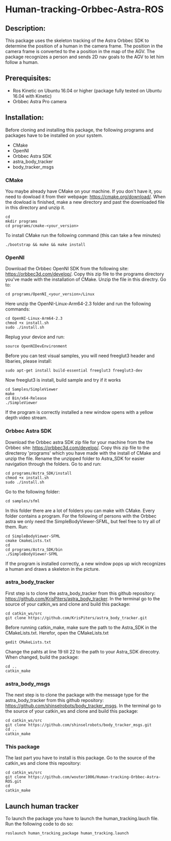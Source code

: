 # Human-tracking-Orbbec-Astra-ROS
## Description:
This package uses the skeleton tracking of the Astra Orbbec SDK to determine the position of a human in the camera frame. The position in the camera frame is converted to the a position in the map of the AGV. The package recognizes a person and sends 2D nav goals to the AGV to let him follow a human.
## Prerequisites:
-    Ros Kinetic on Ubuntu 16.04 or higher (package fully tested on Ubuntu 16.04 with Kinetic)
-    Orbbec Astra Pro camera
## Installation:
Before cloning and installing this package, the following programs and packages have to be installed on your system. 
-    CMake
-    OpenNI
-    Orbbec Astra SDK
-    astra_body_tracker
-    body_tracker_msgs
### CMake
You maybe already have CMake on your machine. If you don't have it, you need to dowload it from their webpage: https://cmake.org/download/. When the dowload is finished, make a new directory and past the downloaded file in this directory and unzip it.
```
cd
mkdir programs
cd programs/cmake-<your_version>
```
To install CMake run the following command (this can take a few minutes)
```
./bootstrap && make && make install
```
### OpenNI
Download the Orbbec OpenNI SDK from the following site: https://orbbec3d.com/develop/. Copy this zip file to the programs directory you've made with the installation of CMake. Unzip the file in this directry. Go to:
```
cd programs/OpenNI_<your_version>/Linux
```
Here unzip the OpenNI-Linux-Arm64-2.3 folder and run the following commands:
```
cd OpenNI-Linux-Arm64-2.3
chmod +x install.sh
sudo ./install.sh
```
Replug your device and run:
```
source OpenNIDevEnvironment
```
Before you can test visual samples, you will need freeglut3 header and libaries, please install:
```
sudo apt-get install build-essential freeglut3 freeglut3-dev
```
Now freeglut3 is install, build sample and try if it works
```
cd Samples/SimpleViewer
make
cd Bin/x64-Release
./SimpleViewer
```
If the program is correctly installed a new window opens with a yellow depth video stream.
### Orbbec Astra SDK
Download the Orbbec astra SDK zip file for your machine from the the Orbbec site: https://orbbec3d.com/develop/. Copy this zip file to the directeroy 'programs' which you have made with the install of CMake and unzip the file. Rename the unzipped folder to Astra_SDK for easier navigation through the folders. Go to and run:
```
cd programs/Astra_SDK/install
chmod +x install.sh
sudo ./install.sh
```
Go to the following folder:
```
cd samples/sfml
```
In this folder there are a lot of folders you can make with CMake. Every folder contains a program. For the following of persons with the Orbbec astra we only need the SimpleBodyViewer-SFML, but feel free to try all of them. Run:
```
cd SimpleBodyViewer-SFML
cmake CmakeLists.txt
cd
cd programs/Astra_SDK/bin
./SimpleBodyViewer-SFML
```
If the program is installed correctly, a new window pops up wich recognizes a human and draws a skeleton in the picture.
### astra_body_tracker
First step is to clone the astra_body_tracker from this github repository: https://github.com/KrisPiters/astra_body_tracker. In the terminal go to the source of your catkin_ws and clone and build this package:
```
cd catkin_ws/src
git clone https://github.com/KrisPiters/astra_body_tracker.git
```
Before running catkin_make, make sure the path to the Astra_SDK in the CMakeLists.txt. Herefor, open the CMakeLists.txt
```
gedit CMakeLists.txt
```
Change the pahts at line 19 till 22 to the path to your Astra_SDK direcotry. When changed, build the package:
```
cd ..
catkin_make
```
### astra_body_msgs
The next step is to clone the package with the message type for the astra_body_tracker from this github repository: https://github.com/shinselrobots/body_tracker_msgs. In the terminal go to the source of your catkin_ws and clone and build this package:
```
cd catkin_ws/src
git clone https://github.com/shinselrobots/body_tracker_msgs.git
cd ..
catkin_make
```
### This package
The last part you have to install is this package. Go to the source of the catkin_ws and clone this repository:
```
cd catkin_ws/src
git clone https://github.com/wouter1006/Human-tracking-Orbbec-Astra-ROS.git
cd 
catkin_make
```
## Launch human tracker
To launch the package you have to launch the human_tracking.lauch file. Run the following code to do so:
```
roslaunch human_tracking_package human_tracking.launch
```
